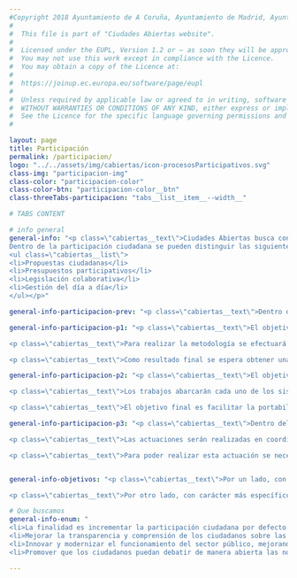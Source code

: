 ```yaml
---
#Copyright 2018 Ayuntamiento de A Coruña, Ayuntamiento de Madrid, Ayuntamiento de Santiago de Compostela, Ayuntamiento de Zaragoza, Entidad Pública Empresarial Red.es
# 
#  This file is part of "Ciudades Abiertas website".
# 
#  Licensed under the EUPL, Version 1.2 or – as soon they will be approved by the European Commission - subsequent versions of the EUPL (the "Licence");
#  You may not use this work except in compliance with the Licence.
#  You may obtain a copy of the Licence at:
# 
#  https://joinup.ec.europa.eu/software/page/eupl
# 
#  Unless required by applicable law or agreed to in writing, software distributed under the Licence is distributed on an "AS IS" basis,
#  WITHOUT WARRANTIES OR CONDITIONS OF ANY KIND, either express or implied.
#  See the Licence for the specific language governing permissions and limitations under the Licence.
#

layout: page
title: Participación
permalink: /participacion/
logo: "../../assets/img/cabiertas/icon-procesosParticipativos.svg"
class-img: "participacion-img"
class-color: "participacion-color"
class-color-btn: "participacion-color__btn"
class-threeTabs-participacion: "tabs__list__item__--width__"

# TABS CONTENT

# info general
general-info: "<p class=\"cabiertas__text\">Ciudades Abiertas busca conseguir la participación ciudadana por defecto en varias de las actividades legislativas, de ejecución y control llevadas a cabo por los ayuntamientos. 
Dentro de la participación ciudadana se pueden distinguir las siguientes actividades o áreas de participación:
<ul class=\"cabiertas__list\">
<li>Propuestas ciudadanas</li>
<li>Presupuestos participativos</li>
<li>Legislación colaborativa</li>
<li>Gestión del día a día</li>
</ul></p>"

general-info-participacion-prev: "<p class=\"cabiertas__text\">Dentro de la línea de actuación de Participación se desarrollan una serie de actuaciones concretas dentro del proyecto.</p>"

general-info-participacion-p1: "<p class=\"cabiertas__text\">El objetivo es definir una Metodología para los Procesos Participativos que, independiente del entorno tecnológico de cada ayuntamiento, recoja el procedimiento a seguir para su reutilización por parte de cualquier Entidad u Organismo, así como la definición y propuesta razonada de una serie de Indicadores clave y consensuados del área de Participación.</p>

<p class=\"cabiertas__text\">Para realizar la metodología se efectuará un análisis previo del estado del arte en lo que se refiere a Procesos Participativos, enfoques, modalidades y estado de madurez de los mismos, plataformas existentes con mayor proyección y extensión en el mercado y recomendaciones tecnológicas y organizativas contrastadas. Asimismo se tendrán en cuenta los procesos participativos, realidades organizativas y condiciones de cada ayuntamiento participante en el proyecto, a fin de que la metodología se adapte a todos ellos.</p>

<p class=\"cabiertas__text\">Como resultado final se espera obtener una metodología que no sólo se adapte a la diversa casuística de los ayuntamientos participantes en Ciudades Abiertas, sino que sea extrapolable a cualquier otro organismo.</p>"

general-info-participacion-p2: "<p class=\"cabiertas__text\">El objetivo de la actuación es realizar diversas mejoras sobre la Plataforma de Gobierno Abierto del Ayuntamiento de Zaragoza, sobre todo centradas en mejorar la seguridad y el rendimiento del sistema así como en ampliar algunas funcionalidades ofrecidas por la plataforma. También se incluye la actualización de la documentación de la plataforma y su adaptación a la API REST que se haya definido en la actuación D2.</p>

<p class=\"cabiertas__text\">Los trabajos abarcarán cada uno de los sistemas que componen la Plataforma de Gobierno Abierto del Ayuntamiento.</p>

<p class=\"cabiertas__text\">El objetivo final es facilitar la portabilidad de la plataforma y su reutilización por otras entidades.</p>"

general-info-participacion-p3: "<p class=\"cabiertas__text\">Dentro del proyecto de Ciudades Abiertas se contempla la evolución de la Plataforma de Gobierno Abierto Consul. Por cada uno de los módulos de la Plataforma Consul se han definido una serie de nuevas funcionalidades y desarrollos evolutivos que serán llevados a cabo dentro del proyecto. El objetivo final es que la plataforma Consul sea lo más versátil posible dando respuesta a las especificidades de los procesos participativos de cada ciudad y a sus entornos tecnológicos, mediante tareas de configuración de la plataforma en lugar de tareas de adaptación de código.</p>

<p class=\"cabiertas__text\">Las actuaciones serán realizadas en coordinación con el equipo de desarrollo de Consul y las mejoras desarrolladas serán incorporadas al producto.</p>

<p class=\"cabiertas__text\">Para poder realizar esta actuación se necesita un análisis y adaptación del proceso de participación relativo a presupuestos participativos, propuestas ciudadanas y legislación colaborativa para los Ayuntamientos de A Coruña y de Santiago de Compostela, con el objetivo de detectar requisitos y necesidades a tener en cuenta en la evolución del desarrollo de la plataforma Consul y de sus funcionalidades.</p>"


general-info-objetivos: "<p class=\"cabiertas__text\">Por un lado, con carácter general, elaborar una Metodología de los Procesos Participativos que sirva de referencia y guía procedimental para cualquier organismo o entidad que quiera abordar este tipo de procesos, con independencia del entorno tecnológico en el que se vayan a implantar y junto con una propuesta de indicadores a desarrollar en el ámbito de la Participación.</p>

<p class=\"cabiertas__text\">Por otro lado, con carácter más específico, desarrollar nuevas funcionalidades en los diferentes ayuntamientos sobre sus respectivas plataformas de Participación teniendo en cuenta la Metodología de los Procesos Participativos consensuada. Además, se documentarán las plataformas con el objetivo de facilitar la reutilización dentro del consorcio de ciudades del proyecto y su potencial utilización fuera de éste.</p>"

# Que buscamos
general-info-enum: "
<li>La finalidad es incrementar la participación ciudadana por defecto en actividades legislativas, de ejecución y control llevadas a cabo por los ayuntamientos.</li>
<li>Mejorar la transparencia y comprensión de los ciudadanos sobre las decisiones que se toman. </li>
<li>Innovar y modernizar el funcionamiento del sector público, mejorando su eficiencia y la calidad de los servicios que ofrece.</li>
<li>Promover que los ciudadanos puedan debatir de manera abierta las normas a aprobar que regirán el día a día de su ciudad.</li>"

---
```

